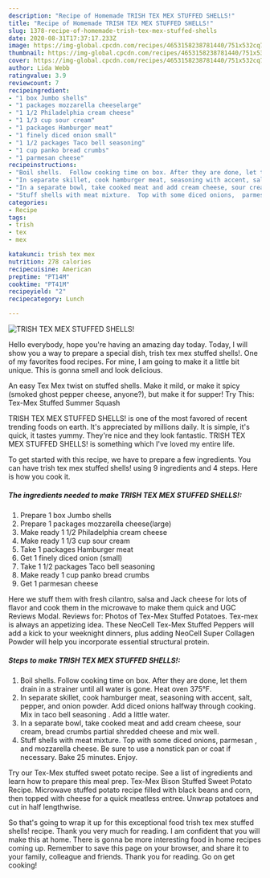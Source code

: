 ```yaml
---
description: "Recipe of Homemade TRISH TEX MEX STUFFED SHELLS!"
title: "Recipe of Homemade TRISH TEX MEX STUFFED SHELLS!"
slug: 1378-recipe-of-homemade-trish-tex-mex-stuffed-shells
date: 2020-08-31T17:37:17.233Z
image: https://img-global.cpcdn.com/recipes/4653158238781440/751x532cq70/trish-tex-mex-stuffed-shells-recipe-main-photo.jpg
thumbnail: https://img-global.cpcdn.com/recipes/4653158238781440/751x532cq70/trish-tex-mex-stuffed-shells-recipe-main-photo.jpg
cover: https://img-global.cpcdn.com/recipes/4653158238781440/751x532cq70/trish-tex-mex-stuffed-shells-recipe-main-photo.jpg
author: Lida Webb
ratingvalue: 3.9
reviewcount: 7
recipeingredient:
- "1 box Jumbo shells"
- "1 packages mozzarella cheeselarge"
- "1 1/2 Philadelphia cream cheese"
- "1 1/3 cup sour cream"
- "1 packages Hamburger meat"
- "1 finely diced onion small"
- "1 1/2 packages Taco bell seasoning"
- "1 cup panko bread crumbs"
- "1 parmesan cheese"
recipeinstructions:
- "Boil shells.  Follow cooking time on box. After they are done, let them drain in a strainer until all water is gone.  Heat oven 375°F."
- "In separate skillet, cook hamburger meat, seasoning with accent, salt, pepper, and onion powder. Add diced onions halfway through cooking. Mix in taco bell seasoning .  Add a little water."
- "In a separate bowl, take cooked meat and add cream cheese, sour cream, bread crumbs partial shredded cheese and mix well."
- "Stuff shells with meat mixture.  Top with some diced onions,  parmesan , and mozzarella cheese.  Be sure to use a nonstick pan or coat if necessary. Bake 25 minutes.  Enjoy."
categories:
- Recipe
tags:
- trish
- tex
- mex

katakunci: trish tex mex 
nutrition: 278 calories
recipecuisine: American
preptime: "PT14M"
cooktime: "PT41M"
recipeyield: "2"
recipecategory: Lunch

---
```



![TRISH TEX MEX STUFFED SHELLS!](https://img-global.cpcdn.com/recipes/4653158238781440/751x532cq70/trish-tex-mex-stuffed-shells-recipe-main-photo.jpg)

Hello everybody, hope you're having an amazing day today. Today, I will show you a way to prepare a special dish, trish tex mex stuffed shells!. One of my favorites food recipes. For mine, I am going to make it a little bit unique. This is gonna smell and look delicious.

An easy Tex Mex twist on stuffed shells. Make it mild, or make it spicy (smoked ghost pepper cheese, anyone?), but make it for supper! Try This: Tex-Mex Stuffed Summer Squash

TRISH TEX MEX STUFFED SHELLS! is one of the most favored of recent trending foods on earth. It's appreciated by millions daily. It is simple, it's quick, it tastes yummy. They're nice and they look fantastic. TRISH TEX MEX STUFFED SHELLS! is something which I've loved my entire life.


To get started with this recipe, we have to prepare a few ingredients. You can have trish tex mex stuffed shells! using 9 ingredients and 4 steps. Here is how you cook it.

<!--inarticleads1-->

##### The ingredients needed to make TRISH TEX MEX STUFFED SHELLS!:

1. Prepare 1 box Jumbo shells
1. Prepare 1 packages mozzarella cheese(large)
1. Make ready 1 1/2 Philadelphia cream cheese
1. Make ready 1 1/3 cup sour cream
1. Take 1 packages Hamburger meat
1. Get 1 finely diced onion (small)
1. Take 1 1/2 packages Taco bell seasoning
1. Make ready 1 cup panko bread crumbs
1. Get 1 parmesan cheese


Here we stuff them with fresh cilantro, salsa and Jack cheese for lots of flavor and cook them in the microwave to make them quick and UGC Reviews Modal. Reviews for: Photos of Tex-Mex Stuffed Potatoes. Tex-mex is always an appetizing idea. These NeoCell Tex-Mex Stuffed Peppers will add a kick to your weeknight dinners, plus adding NeoCell Super Collagen Powder will help you incorporate essential structural protein. 

<!--inarticleads2-->

##### Steps to make TRISH TEX MEX STUFFED SHELLS!:

1. Boil shells.  Follow cooking time on box. After they are done, let them drain in a strainer until all water is gone.  Heat oven 375°F.
1. In separate skillet, cook hamburger meat, seasoning with accent, salt, pepper, and onion powder. Add diced onions halfway through cooking. Mix in taco bell seasoning .  Add a little water.
1. In a separate bowl, take cooked meat and add cream cheese, sour cream, bread crumbs partial shredded cheese and mix well.
1. Stuff shells with meat mixture.  Top with some diced onions,  parmesan , and mozzarella cheese.  Be sure to use a nonstick pan or coat if necessary. Bake 25 minutes.  Enjoy.


Try our Tex-Mex stuffed sweet potato recipe. See a list of ingredients and learn how to prepare this meal prep. Tex-Mex Bison Stuffed Sweet Potato Recipe. Microwave stuffed potato recipe filled with black beans and corn, then topped with cheese for a quick meatless entree. Unwrap potatoes and cut in half lengthwise. 

So that's going to wrap it up for this exceptional food trish tex mex stuffed shells! recipe. Thank you very much for reading. I am confident that you will make this at home. There is gonna be more interesting food in home recipes coming up. Remember to save this page on your browser, and share it to your family, colleague and friends. Thank you for reading. Go on get cooking!
